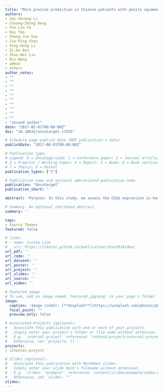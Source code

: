 ```yaml
---
title: "More precise prediction in Chinese patients with penile squamous cell carcinoma: protein kinase CK2α catalytic subunit (CK2α) as a poor prognosticator"
authors:
- Zai-Shuang Li
- Chuang-Zhong Deng
- Yun-Lin Ye
- Kai Yao
- Sheng-Jie Guo
- Jie-Ping Chen
- Yong-Hong Li
- Zi-Ke Qin
- Zhuo-Wei Liu
- Bin Wang
- admin
- others
author_notes:
- ""
- ""
- ""
- ""
- ""
- ""
- ""
- ""
- ""
- ""
- "second author"
date: "2017-02-01T00:00:00Z"
doi: "10.18632/oncotarget.17935"

# Schedule page publish date (NOT publication's date).
publishDate: "2017-06-01T00:00:00Z"

# Publication type.
# Legend: 0 = Uncategorized; 1 = Conference paper; 2 = Journal article;
# 3 = Preprint / Working Paper; 4 = Report; 5 = Book; 6 = Book section;
# 7 = Thesis; 8 = Patent
publication_types: ["2"]

# Publication name and optional abbreviated publication name.
publication: "Oncotarget"
publication_short: ''

abstract: 'Purpose: In this study, we assess the CK2α expression in human penile squamous cell carcinoma (SCC) and its clinical significance. Methods: A total of 157 human penile SCC tissue samples were immunohistochemically analyzed. In addition, 12 human penile SCC and adjacent normal tissues were examined for CK2α protein and mRNA expression by Western blotting and real-time quantitative PCR, respectively. Survival was analyzed using the Kaplan-Meier test and the log-rank test. Multivariate Cox proportional hazard regression analysis was performed to determine the impacts of CK2α expression and the clinicopathological features on patient disease-specific survival (DSS). Likelihood ratios (LRs), Akaike information criterion (AIC) values, and concordance indexes (C-indexes) were investigated to evaluate the accuracies of the factors. Bootstrap-corrected C-indexes were used for internal validation (with sampling 1000 times). Results: A significant difference in the distribution of CK2α was observed between the normal and penile carcinoma tissues (P<0.001). CK2α expression was associated with the pathological T and N stages in the penile cancer tissues (P<0.001). High CK2α expression was with significantly poorer DSS compared with low expression one (P<0.001). Western blotting and real-time quantitative PCR also confirmed that CK2α expression was increased in the penile cancer tissues. In multivariate Cox regression analysis, CK2α overexpression still was one of independent prognostic factors for penile SCC (P=0.005). The predictive accuracy of CK2α was verified by analysis of the C-indexes. Conclusion: High protein kinase CK2α expression is associated with several prognostic factors and is thus a significant indicator of poor prognosis for penile cancer.'

# Summary. An optional shortened abstract.
summary: ''

tags:
- Source Themes
featured: false

# links:
# - name: Custom Link
#   url: https://likelet.github.io/publication/zhao2018idea/
url_pdf: ''
url_code: ''
url_dataset: ''
url_poster: ''
url_project: ''
url_slides: ''
url_source: ''
url_video: ''

# Featured image
# To use, add an image named `featured.jpg/png` to your page's folder. 
image:
  caption: 'Image credit: [**Unsplash**](https://unsplash.com/photos/pLCdAaMFLTE)'
  focal_point: ""
  preview_only: false

# Associated Projects (optional).
#   Associate this publication with one or more of your projects.
#   Simply enter your project's folder or file name without extension.
#   E.g. `internal-project` references `content/project/internal-project/index.md`.
#   Otherwise, set `projects: []`.
projects:
- internal-project

# Slides (optional).
#   Associate this publication with Markdown slides.
#   Simply enter your slide deck's filename without extension.
#   E.g. `slides: "example"` references `content/slides/example/index.md`.
#   Otherwise, set `slides: ""`.
slides:
---
```


